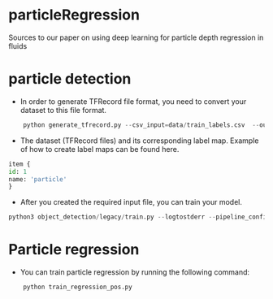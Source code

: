 # particleRegression
Sources to our paper on using deep learning for particle depth regression in fluids

# particle detection
* In order to generate TFRecord file format, you need to convert your dataset to this file format.
```python
    python generate_tfrecord.py --csv_input=data/train_labels.csv  --output_path=train.record
```
* The dataset (TFRecord files) and its corresponding label map. Example of how to create label maps can be found here.
```python
item {
id: 1
name: 'particle'
}
```
* After you created the required input file, you can train your model.
```python
python3 object_detection/legacy/train.py --logtostderr --pipeline_config_path=/faster_rcnn_resnet101.config  --train_dir=
```

# Particle regression
* You can train particle regression by running the following command:
```python
    python train_regression_pos.py

